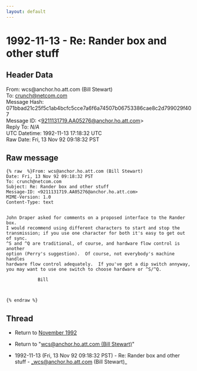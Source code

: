 ```yaml
---
layout: default
---
```


# 1992-11-13 - Re: Rander box and other stuff

## Header Data

From: wcs<span>@</span>anchor.ho.att.com (Bill Stewart)<br>
To: crunch@netcom.com<br>
Message Hash: 071bbad21c25f5c1ab4bcfc5cce7a6f6a74507b06753386cae8c2d799029f407<br>
Message ID: \<9211131719.AA05276@anchor.ho.att.com\><br>
Reply To: _N/A_<br>
UTC Datetime: 1992-11-13 17:18:32 UTC<br>
Raw Date: Fri, 13 Nov 92 09:18:32 PST<br>

## Raw message

```
{% raw  %}From: wcs@anchor.ho.att.com (Bill Stewart)
Date: Fri, 13 Nov 92 09:18:32 PST
To: crunch@netcom.com
Subject: Re: Rander box and other stuff
Message-ID: <9211131719.AA05276@anchor.ho.att.com>
MIME-Version: 1.0
Content-Type: text


John Draper asked for comments on a proposed interface to the Rander box.
I would recommend using different characters to start and stop the
transmission; if you use one character for both it's easy to get out of sync.
^S and ^Q are traditional, of course, and hardware flow control is another
option (Perry's suggestion).  Of course, not everybody's machine handles
hardware flow control adequately.  If you've got a dip switch annyway,
you may want to use one switch to choose hardware or ^S/^Q.

			Bill 



{% endraw %}
```

## Thread

+ Return to [November 1992](/archive/1992/11)

+ Return to "[wcs<span>@</span>anchor.ho.att.com (Bill Stewart)](/authors/wcs_at_anchor_ho_att_com_bill_stewart_)"

+ 1992-11-13 (Fri, 13 Nov 92 09:18:32 PST) - Re: Rander box and other stuff - _wcs@anchor.ho.att.com (Bill Stewart)_

